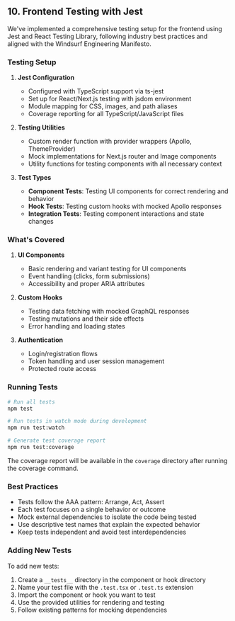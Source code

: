 ## 10. Frontend Testing with Jest

We've implemented a comprehensive testing setup for the frontend using Jest and React Testing Library, following industry best practices and aligned with the Windsurf Engineering Manifesto.

### Testing Setup

1. **Jest Configuration**
   - Configured with TypeScript support via ts-jest
   - Set up for React/Next.js testing with jsdom environment
   - Module mapping for CSS, images, and path aliases
   - Coverage reporting for all TypeScript/JavaScript files

2. **Testing Utilities**
   - Custom render function with provider wrappers (Apollo, ThemeProvider)
   - Mock implementations for Next.js router and Image components
   - Utility functions for testing components with all necessary context

3. **Test Types**
   - **Component Tests**: Testing UI components for correct rendering and behavior
   - **Hook Tests**: Testing custom hooks with mocked Apollo responses
   - **Integration Tests**: Testing component interactions and state changes

### What's Covered

1. **UI Components**
   - Basic rendering and variant testing for UI components
   - Event handling (clicks, form submissions)
   - Accessibility and proper ARIA attributes

2. **Custom Hooks**
   - Testing data fetching with mocked GraphQL responses
   - Testing mutations and their side effects
   - Error handling and loading states

3. **Authentication**
   - Login/registration flows
   - Token handling and user session management
   - Protected route access

### Running Tests

```bash
# Run all tests
npm test

# Run tests in watch mode during development
npm run test:watch

# Generate test coverage report
npm run test:coverage
```

The coverage report will be available in the `coverage` directory after running the coverage command.

### Best Practices

- Tests follow the AAA pattern: Arrange, Act, Assert
- Each test focuses on a single behavior or outcome
- Mock external dependencies to isolate the code being tested
- Use descriptive test names that explain the expected behavior
- Keep tests independent and avoid test interdependencies

### Adding New Tests

To add new tests:

1. Create a `__tests__` directory in the component or hook directory
2. Name your test file with the `.test.tsx` or `.test.ts` extension
3. Import the component or hook you want to test
4. Use the provided utilities for rendering and testing
5. Follow existing patterns for mocking dependencies
